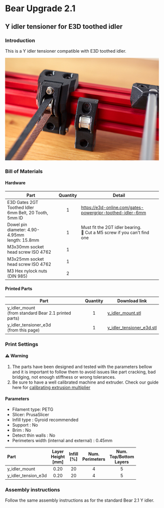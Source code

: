 # Bear Upgrade 2.1

## Y idler tensioner for E3D toothed idler



### Introduction

This is a Y idler tensioner compatible with E3D toothed idler.

![Bear 2.1 Idler Tensioner for E3D Gates pulleys](y_idler_tension_e3d.jpg)



### Bill of Materials

#### Hardware

| Part     | Quantity | Detail |
|----------|:--------:|--------|
| E3D Gates 2GT Toothed Idler<br/>6mm Belt, 20 Tooth, 5mm ID | 1 | https://e3d-online.com/gates-powergripr-toothed-idler-6mm |
| Dowel pin<br/>diameter: 4.90-4.95mm<br/>length: 15.8mm | 1 | Must fit the 2GT idler bearing.<br/>:pushpin: Cut a M5 screw if you can't find one |
| M3x30mm socket head screw ISO 4762 | 1 | |
| M3x25mm socket head screw ISO 4762 | 1 | |
| M3 Hex nylock nuts (DIN 985) | 2 | |

#### Printed Parts

| Part     | Quantity | Download link |
|----------|:--------:|--------|
| y_idler_mount<br/>(from standard Bear 2.1 printed parts) | 1 | [y_idler_mount.stl](https://github.com/gregsaun/prusa_i3_bear_upgrade/raw/dev/printed_parts/common_to_all_versions/stl/y_idler_mount.stl) |
| y_idler_tensioner_e3d<br/>(from this page) | 1 | [y_idler_tensioner_e3d.stl](https://github.com/gregsaun/prusa_i3_bear_upgrade/raw/dev/optional_parts/y_idler_tensioner_e3d/y_idler_tensioner_e3d.stl) |



### Print Settings

#### :warning: Warning

1. The parts have been designed and tested with the parameters bellow and it is important to follow them to avoid issues like part cracking, bad bridging, not enough stiffness or wrong tolerances.
1. Be sure to have a well calibrated machine and extruder. Check our guide here for [calibrating extrusion multiplier](https://guides.bear-lab.com/Guide/Extrusion+multiplier+and+filament+diameter/8?lang=en)

#### Parameters

* Filament type: PETG
* Slicer: PrusaSlicer
* Infill type : Gyroid recommended
* Support : No
* Brim : No
* Detect thin walls : No
* Perimeters width (internal and external) : 0.45mm

| Part | Layer<br/>Height<br/>[mm] | Infill<br/>[%] | Num.<br/>Perimeters | Num.<br/>Top/Bottom<br/>Layers |
|:----|:----:|:----:|:----:|:----:|
| y_idler_mount       | 0.20 | 20 | 4 | 5 |
| y_idler_tension_e3d | 0.20 | 20 | 4 | 5 |



### Assembly instructions

Follow the same assembly instructions as for the standard Bear 2.1 Y idler.
